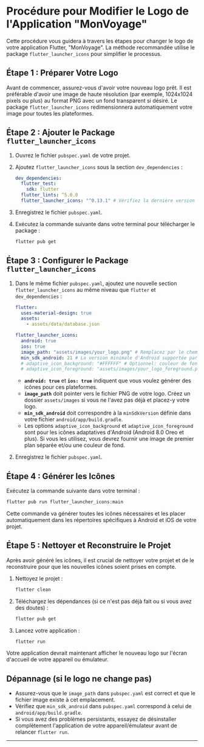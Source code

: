 # Procédure pour Modifier le Logo de l'Application "MonVoyage"

Cette procédure vous guidera à travers les étapes pour changer le logo de votre application Flutter, "MonVoyage". La méthode recommandée utilise le package `flutter_launcher_icons` pour simplifier le processus.

## Étape 1 : Préparer Votre Logo

Avant de commencer, assurez-vous d'avoir votre nouveau logo prêt. Il est préférable d'avoir une image de haute résolution (par exemple, 1024x1024 pixels ou plus) au format PNG avec un fond transparent si désiré. Le package `flutter_launcher_icons` redimensionnera automatiquement votre image pour toutes les plateformes.

## Étape 2 : Ajouter le Package `flutter_launcher_icons`

1.  Ouvrez le fichier `pubspec.yaml` de votre projet.
2.  Ajoutez `flutter_launcher_icons` sous la section `dev_dependencies` :

    ```yaml
    dev_dependencies:
      flutter_test:
        sdk: flutter
      flutter_lints: ^5.0.0
      flutter_launcher_icons: "^0.13.1" # Vérifiez la dernière version sur pub.dev
    ```

3.  Enregistrez le fichier `pubspec.yaml`.
4.  Exécutez la commande suivante dans votre terminal pour télécharger le package :

    ```bash
    flutter pub get
    ```

## Étape 3 : Configurer le Package `flutter_launcher_icons`

1.  Dans le même fichier `pubspec.yaml`, ajoutez une nouvelle section `flutter_launcher_icons` au même niveau que `flutter` et `dev_dependencies` :

    ```yaml
    flutter:
      uses-material-design: true
      assets:
        - assets/data/database.json

    flutter_launcher_icons:
      android: true
      ios: true
      image_path: "assets/images/your_logo.png" # Remplacez par le chemin réel de votre logo
      min_sdk_android: 21 # La version minimale d'Android supportée par votre application
      # adaptive_icon_background: "#FFFFFF" # Optionnel: couleur de fond pour les icônes adaptatives Android
      # adaptive_icon_foreground: "assets/images/your_logo_foreground.png" # Optionnel: image de premier plan pour les icônes adaptatives Android
    ```

    *   **`android: true`** et **`ios: true`** indiquent que vous voulez générer des icônes pour ces plateformes.
    *   **`image_path`** doit pointer vers le fichier PNG de votre logo. Créez un dossier `assets/images` si vous ne l'avez pas déjà et placez-y votre logo.
    *   **`min_sdk_android`** doit correspondre à la `minSdkVersion` définie dans votre fichier `android/app/build.gradle`.
    *   Les options `adaptive_icon_background` et `adaptive_icon_foreground` sont pour les icônes adaptatives d'Android (Android 8.0 Oreo et plus). Si vous les utilisez, vous devrez fournir une image de premier plan séparée et/ou une couleur de fond.

2.  Enregistrez le fichier `pubspec.yaml`.

## Étape 4 : Générer les Icônes

Exécutez la commande suivante dans votre terminal :

```bash
flutter pub run flutter_launcher_icons:main
```

Cette commande va générer toutes les icônes nécessaires et les placer automatiquement dans les répertoires spécifiques à Android et iOS de votre projet.

## Étape 5 : Nettoyer et Reconstruire le Projet

Après avoir généré les icônes, il est crucial de nettoyer votre projet et de le reconstruire pour que les nouvelles icônes soient prises en compte.

1.  Nettoyez le projet :

    ```bash
    flutter clean
    ```

2.  Téléchargez les dépendances (si ce n'est pas déjà fait ou si vous avez des doutes) :

    ```bash
    flutter pub get
    ```

3.  Lancez votre application :

    ```bash
    flutter run
    ```

Votre application devrait maintenant afficher le nouveau logo sur l'écran d'accueil de votre appareil ou émulateur.

## Dépannage (si le logo ne change pas)

*   Assurez-vous que le `image_path` dans `pubspec.yaml` est correct et que le fichier image existe à cet emplacement.
*   Vérifiez que `min_sdk_android` dans `pubspec.yaml` correspond à celui de `android/app/build.gradle`.
*   Si vous avez des problèmes persistants, essayez de désinstaller complètement l'application de votre appareil/émulateur avant de relancer `flutter run`.

---